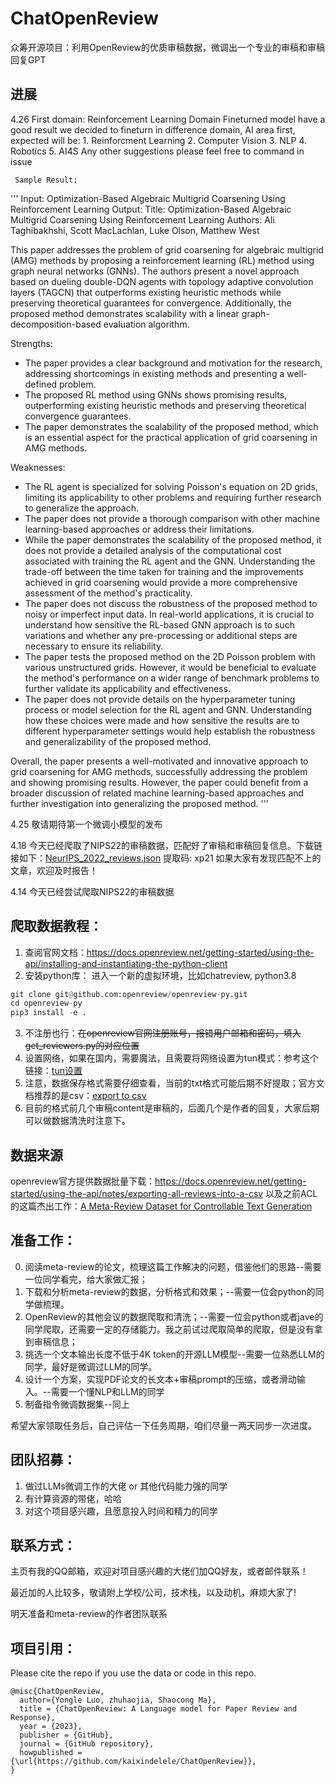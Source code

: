 # ChatOpenReview
众筹开源项目：利用OpenReview的优质审稿数据，微调出一个专业的审稿和审稿回复GPT

## 进展

4.26 First domain: Reinforcement Learning Domain Fineturned model have a good result
     we decided to fineturn in difference domain, AI area first, expected will be:
          1. Reinforcment Learning
          2. Computer Vision
          3. NLP
          4. Robotics
          5. AI4S
     Any other suggestions please feel free to command in issue
     
     Sample Result:
'''
Input:  Optimization-Based Algebraic Multigrid Coarsening Using Reinforcement Learning
Output: 
Title: Optimization-Based Algebraic Multigrid Coarsening Using Reinforcement Learning
Authors: Ali Taghibakhshi, Scott MacLachlan, Luke Olson, Matthew West

This paper addresses the problem of grid coarsening for algebraic multigrid (AMG) methods by proposing a reinforcement learning (RL) method using graph neural networks (GNNs). The authors present a novel approach based on dueling double-DQN agents with topology adaptive convolution layers (TAGCN) that outperforms existing heuristic methods while preserving theoretical guarantees for convergence. Additionally, the proposed method demonstrates scalability with a linear graph-decomposition-based evaluation algorithm.

Strengths:

- The paper provides a clear background and motivation for the research, addressing shortcomings in existing methods and presenting a well-defined problem.
- The proposed RL method using GNNs shows promising results, outperforming existing heuristic methods and preserving theoretical convergence guarantees.
- The paper demonstrates the scalability of the proposed method, which is an essential aspect for the practical application of grid coarsening in AMG methods.

Weaknesses:

- The RL agent is specialized for solving Poisson's equation on 2D grids, limiting its applicability to other problems and requiring further research to generalize the approach.
- The paper does not provide a thorough comparison with other machine learning-based approaches or address their limitations.
-  While the paper demonstrates the scalability of the proposed method, it does not provide a detailed analysis of the computational cost associated with training the RL agent and the GNN. Understanding the trade-off between the time taken for training and the improvements achieved in grid coarsening would provide a more comprehensive assessment of the method's practicality.
- The paper does not discuss the robustness of the proposed method to noisy or imperfect input data. In real-world applications, it is crucial to understand how sensitive the RL-based GNN approach is to such variations and whether any pre-processing or additional steps are necessary to ensure its reliability.
- The paper tests the proposed method on the 2D Poisson problem with various unstructured grids. However, it would be beneficial to evaluate the method's performance on a wider range of benchmark problems to further validate its applicability and effectiveness.
- The paper does not provide details on the hyperparameter tuning process or model selection for the RL agent and GNN. Understanding how these choices were made and how sensitive the results are to different hyperparameter settings would help establish the robustness and generalizability of the proposed method.

Overall, the paper presents a well-motivated and innovative approach to grid coarsening for AMG methods, successfully addressing the problem and showing promising results. However, the paper could benefit from a broader discussion of related machine learning-based approaches and further investigation into generalizing the proposed method.
     '''

4.25 敬请期待第一个微调小模型的发布

4.18 今天已经爬取了NIPS22的审稿数据，匹配好了审稿和审稿回复信息。下载链接如下：[NeurIPS_2022_reviews.json](https://www.aliyundrive.com/s/hqKrKxeUw5S) 提取码: xp21
如果大家有发现匹配不上的文章，欢迎及时报告！

4.14 今天已经尝试爬取NIPS22的审稿数据

## 爬取数据教程：
1. 查阅官网文档：https://docs.openreview.net/getting-started/using-the-api/installing-and-instantiating-the-python-client
2. 安装python库：
进入一个新的虚拟环境，比如chatreview, python3.8
```python
git clone git@github.com:openreview/openreview-py.git
cd openreview-py
pip3 install -e .
```
3. 不注册也行：~~在openreview官网注册账号，报错用户邮箱和密码，填入get_reviewers.py的对应位置~~
4. 设置网络，如果在国内，需要魔法，且需要将网络设置为tun模式：参考这个链接：[tun设置](https://github.com/kaixindelele/chatpaper#%E4%B8%80%E4%BB%A5%E8%84%9A%E6%9C%AC%E6%96%B9%E5%BC%8F%E8%BF%90%E8%A1%8C)
5. 注意，数据保存格式需要仔细查看，当前的txt格式可能后期不好提取；官方文档推荐的是csv：[export to csv](https://docs.openreview.net/getting-started/using-the-api/notes/exporting-all-reviews-into-a-csv)
6. 目前的格式前几个审稿content是审稿的，后面几个是作者的回复，大家后期可以做数据清洗时注意下。

## 数据来源
openreview官方提供数据批量下载：https://docs.openreview.net/getting-started/using-the-api/notes/exporting-all-reviews-into-a-csv
以及之前ACL的这篇杰出工作：[A Meta-Review Dataset for Controllable Text Generation](https://github.com/Shen-Chenhui/MReD)

## 准备工作：
0. 阅读meta-review的论文，梳理这篇工作解决的问题，借鉴他们的思路--需要一位同学看完，给大家做汇报；
1. 下载和分析meta-review的数据，分析格式和效果；--需要一位会python的同学做梳理。 
2. OpenReview的其他会议的数据爬取和清洗；--需要一位会python或者jave的同学爬取，还需要一定的存储能力。我之前试过爬取简单的爬取，但是没有拿到审稿信息；
3. 挑选一个文本输出长度不低于4K token的开源LLM模型--需要一位熟悉LLM的同学，最好是微调过LLM的同学。
4. 设计一个方案，实现PDF论文的长文本+审稿prompt的压缩，或者滑动输入。--需要一个懂NLP和LLM的同学
5. 制备指令微调数据集--同上

希望大家领取任务后，自己评估一下任务周期，咱们尽量一两天同步一次进度。


## 团队招募：
1. 做过LLMs微调工作的大佬 or 其他代码能力强的同学
2. 有计算资源的带佬，哈哈
3. 对这个项目感兴趣，且愿意投入时间和精力的同学

## 联系方式：
主页有我的QQ邮箱，欢迎对项目感兴趣的大佬们加QQ好友，或者邮件联系！

最近加的人比较多，敬请附上学校/公司，技术栈，以及动机，麻烦大家了!

明天准备和meta-review的作者团队联系


## 项目引用：
Please cite the repo if you use the data or code in this repo.

```
@misc{ChatOpenReview,
  author={Yongle Luo, zhuhaojia, Shaocong Ma},
  title = {ChatOpenReview: A Language model for Paper Review and Response},
  year = {2023},
  publisher = {GitHub},
  journal = {GitHub repository},
  howpublished = {\url{https://github.com/kaixindelele/ChatOpenReview}},
}
```
